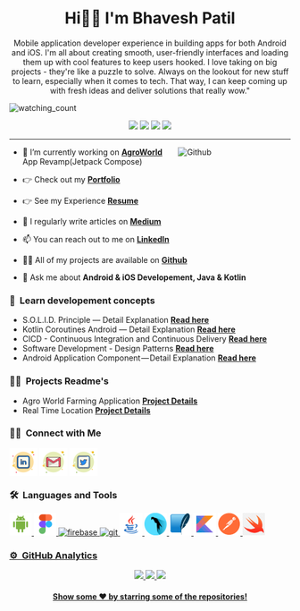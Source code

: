 
<h1 align="center">Hi👋🏻 I'm Bhavesh Patil </h1>
<p align="center"> Mobile application developer experience in building apps for both Android and iOS. I'm all about creating smooth, user-friendly interfaces and loading them up with cool features to keep users hooked. I love taking on big projects - they're like a puzzle to solve. Always on the lookout for new stuff to learn, especially when it comes to tech. That way, I can keep coming up with fresh ideas and deliver solutions that really wow."</p>
<p align="center">
<p align="left"> 
<img src="https://komarev.com/ghpvc/?username=bhaveshppatil&color=blue" alt="watching_count" />
 </p>
 <p align="center">
<img src="https://img.shields.io/badge/Age-24-blue" />
  <img src="https://img.shields.io/badge/Focus-Android,%20iOS%20Development -blue" />
  <img src="https://img.shields.io/badge/Lives-Navi%20Mumbai%20,%20Maharashtra -blue" />
  <img src="https://img.shields.io/badge/Languages-Marathi%20,%20Hindi%20%26%20English-blue" />
</p>
<hr>

  <img width="40%" align="right" alt="Github" src="https://user-images.githubusercontent.com/60788180/131893851-b24002a3-72be-40cf-a179-7cbdff89b087.gif" />
 
- 🎯 I’m currently working on **[AgroWorld](https://bhaveshppatil.notion.site/Agro-World-be34cad60def41ffb1ae9993aa3c9181?pvs=4)** App Revamp(Jetpack Compose)

- 👉 Check out my **[Portfolio](https://bhaveshppatil.github.io/)**

- 👉 See my Experience **[Resume](https://www.canva.com/design/DAEvb4omGiA/3yxzCsAI7fjYEkRU4OzCGA/view?utm_content=DAEvb4omGiA&utm_campaign=designshare&utm_medium=link&utm_source=publishsharelink)**

- 📝 I regularly write articles on **[Medium](https://medium.com/@bhaveshppatil)**

- 📫 You can reach out to me on **[LinkedIn](https://www.linkedin.com/in/bhavesh-patil-78b346204/)**

- 👨‍💻 All of my projects are available on **[Github](https://github.com/bhaveshppatil?tab=repositories)**

- 💬 Ask me about **Android & iOS Developement, Java & Kotlin**

### 📝 &nbsp;Learn developement concepts

-  S.O.L.I.D. Principle — Detail Explanation **[Read here](https://bhaveshppatil.notion.site/S-O-L-I-D-Principles-423ea1e6308d4bcaad26aa9041cb4c84?pvs=4)**
-  Kotlin Coroutines Android — Detail Explanation **[Read here](https://bhaveshppatil.notion.site/Coroutines-3bdd8031fe6e439285f1390a50a274e4?pvs=4)**
-  CICD - Continuous Integration and Continuous Delivery **[Read here](https://bhaveshppatil.notion.site/CICD-1f5378180a1f400db858b2f7b1431b1a?pvs=4)**
-  Software Development - Design Patterns **[Read here](https://bhaveshppatil.notion.site/Design-Pattern-18e1f59ca31c45e4a0579eeab000d8e8?pvs=4)**
-  Android Application Component — Detail Explanation **[Read here](https://bhaveshppatil.notion.site/Android-Components-982ec022ecfc40c2ad0361960382e3c7?pvs=4)**

 ### 🤝🏻 &nbsp;Projects Readme's
 - Agro World Farming Application **[Project Details](https://bhaveshppatil.notion.site/Agro-World-be34cad60def41ffb1ae9993aa3c9181?pvs=4)**
 - Real Time Location **[Project Details](https://bhaveshppatil.notion.site/Real-Time-Location-Compass-Weather-f84d90f2628b41bbb95cc5c6ea286af2?pvs=4)**

 ### 🤝🏻 &nbsp;Connect with Me
<p align="left">
<a href="https://www.linkedin.com/in/bhavesh-patil-78b346204/" target="blank"><img align="center" src="https://github.com/bhaveshppatil/bhaveshppatil/blob/main/Social%20Icons/linkedin.png" alt="https://www.linkedin.com/in/bhavesh-patil-78b346204/" height="50" width="50" /></a>
<a href="mailto:bhavesh.patil0325@gmail.com" target="blank"><img align="center" src="https://github.com/bhaveshppatil/bhaveshppatil/blob/main/Social%20Icons/gmail.png" alt="mailto:bhavesh.patil0325@gmail.com" height="50" width="50" /></a>
<a href="https://twitter.com/bhavesh__patil" target="blank"><img align="center" src="https://github.com/bhaveshppatil/bhaveshppatil/blob/main/Social%20Icons/twitter.png" alt="https://twitter.com/bhavesh__patil" height="50" width=50" /></a>
</p>

 ### 🛠 &nbsp;Languages and Tools
<p align="left"> 
 <a href="https://developer.android.com" target="_blank"> <img src="https://github.com/bhaveshppatil/bhaveshppatil/blob/main/Tech%20stack/android-os.png" alt="android" width="40" height="40"/> 
 </a> <a href="https://www.figma.com/" target="_blank"> <img src="https://github.com/bhaveshppatil/bhaveshppatil/blob/main/Tech%20stack/figma.png" alt="figma" width="40" height="40"/> 
 </a> <a href="https://firebase.google.com/" target="_blank"> <img src="https://www.vectorlogo.zone/logos/firebase/firebase-icon.svg" alt="firebase" width="40" height="40"/> 
 </a> <a href="https://git-scm.com/" target="_blank"> <img src="https://www.vectorlogo.zone/logos/git-scm/git-scm-icon.svg" alt="git" width="40" height="40"/> </a> <a href="https://www.java.com" target="_blank"> <img src="https://github.com/bhaveshppatil/bhaveshppatil/blob/main/Tech%20stack/java.png" alt="java" width="40" height="40"/> 
 </a> <a href="https://www.parrotsec.org/" target="_blank"> <img src="https://github.com/bhaveshppatil/bhaveshppatil/blob/main/Tech%20stack/Parrot_Logo.png" alt="Parrot" width="40" height="40"/> 
 </a> <a href="https://www.sqlite.org/" target="_blank"> <img src="https://github.com/bhaveshppatil/bhaveshppatil/blob/main/Tech%20stack/Sqlite-square.png" alt="sqlite" width="40" height="40"/> 
 </a> <a href="https://kotlinlang.org/" target="_blank"> <img src="https://github.com/bhaveshppatil/bhaveshppatil/blob/main/Tech%20stack/kotlin.png" alt="kotlin" width="40" height="40"/>  </a> <a href="https://www.postman.com/" target="_blank"> <img src="https://github.com/bhaveshppatil/bhaveshppatil/blob/main/Tech%20stack/postman.png" alt="swift" width="40" height="40"/> </a> <a href="https://www.swift.org/" target="_blank"> <img src="https://github.com/bhaveshppatil/bhaveshppatil/blob/main/Tech%20stack/swift.png" alt="swift" width="40" height="40"/> </p>

### ⚙️ &nbsp;GitHub Analytics
                                                                                                                                                 
<p align = "center">
  <img src = "https://github-readme-stats.vercel.app/api?username=bhaveshppatil&show_icons=true&theme=dark" width = 400 />
  <img src = "https://github-readme-streak-stats.herokuapp.com/?user=bhaveshppatil&theme=dark&hide_border=true" width = 400 />
 <img src = "https://github-readme-stats.vercel.app/api/top-langs/?username=bhaveshppatil&theme=dark&hide_border=true&layout=compact" width = 400 />
</p>
 
 <h4 align="center">Show some ❤️ by starring some of the repositories!</h4>
